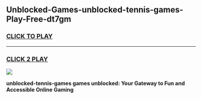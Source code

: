 
## Unblocked-Games-unblocked-tennis-games-Play-Free-dt7gm
<h3>
<a href="https://premium76.site?title=unblocked-tennis-games&ref=10A">CLICK TO PLAY</a></h3>
<hr>

<h3>
<a href="https://premium76.site?title=unblocked-tennis-games&ref=10A">CLICK 2 PLAY</a>
  
</h3>

<a href="https://premium76.site?title=unblocked-tennis-games&ref=10A"><img src="https://clearcache.store/games.png"></a>


**unblocked-tennis-games games unblocked: Your Gateway to Fun and Accessible Online Gaming**
